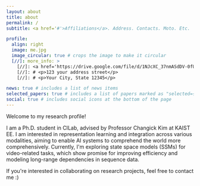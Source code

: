```yaml
---
layout: about
title: about
permalink: /
subtitle: <a href='#'>Affiliations</a>. Address. Contacts. Moto. Etc.

profile:
  align: right
  image: me.jpg
  image_circular: true # crops the image to make it circular
  [//]: more_info: >
    [//]: <a href='https://drive.google.com/file/d/1NJcXC_37nmASdDV-0fUSLWGThVtZuW1l/view?usp=drive_link'>CV</a>.
    [//]: # <p>123 your address street</p>
    [//]: # <p>Your City, State 12345</p>

news: true # includes a list of news items
selected_papers: true # includes a list of papers marked as "selected={true}"
social: true # includes social icons at the bottom of the page
---
```


Welcome to my research profile!

I am a Ph.D. student in CILab, advised by Professor Changick Kim at KAIST EE. 
I am interested in representation learning and integration across various modalities, aiming to enable AI systems to comprehend the world more comprehensively. Currently, I'm exploring state space models (SSMs) for video-related tasks, which show promise for improving efficiency and modeling long-range dependencies in sequence data. 


If you're interested in collaborating on research projects, feel free to contact me :)

